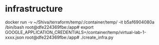 # infrastructure
 docker run -v ~/Shiva/terraform/temp/:/container/temp/ -it b5af6904080a /bin/bash
 root@dfe224369fbe:/app# export GOOGLE_APPLICATION_CREDENTIALS=/container/temp/virtual-lab-1-xxxx.json 
 root@dfe224369fbe:/app# ./create_infra.py 
